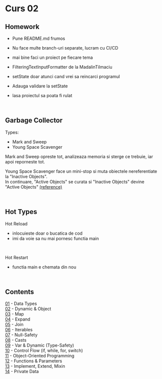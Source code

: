 # Curs 02
  
## Homework

- Pune README.md frumos
- Nu face multe branch-uri separate, lucram cu CI/CD
- mai bine faci un proiect pe fiecare tema 

- FilteringTextInputFormatter de la MadalinTilmaciu
- setState doar atunci cand vrei sa reincarci programul
- Adauga validare la setState
- lasa proiectul sa poata fi rulat

<br>

## Garbage Collector

Types:
- Mark and Sweep
- Young Space Scavenger

Mark and Sweep opreste tot, analizeaza memoria si sterge ce trebuie, iar apoi reporneste tot.

Young Space Scavenger face un mini-stop si muta obiectele nereferentiate la "Inactive Objects". <br>
In continuare, "Active Objects" se curata si "Inactive Objects" devine "Active Objects" [(reference)](https://medium.com/flutter/flutter-dont-fear-the-garbage-collector-d69b3ff1ca30)

<br>

## Hot Types

Hot Reload 
- inlocuieste doar o bucatica de cod
- imi da voie sa nu mai pornesc functia main

<br>

Hot Restart
- functia main e chemata din nou

<br>

## Contents

[01](/01.dart) - Data Types <br>
[02](/02.dart) - Dynamic & Object<br>
[03](/03.dart) - Map <br>
[04](/04.dart) - Expand <br>
[05](/05.dart) - Join <br>
[06](/06.dart) - Iterables <br>
[07](/07.dart) - Null-Safety <br>
[08](/08.dart) - Casts <br>
[09](/09.dart) - Var & Dynamic (Type-Safety) <br>
[10](/10.dart) - Control Flow (if, while, for, switch) <br>
[11](/11.dart) - Object-Oriented Programming <br>
[12](/12.dart) - Functions & Parameters <br>
[13](/13.dart) - Implement, Extend, Mixin <br>
[14](/14.dart) - Private Data <br>


<br>